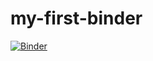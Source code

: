 # my-first-binder
[![Binder](https://mybinder.org/badge_logo.svg)](https://mybinder.org/v2/gh/colinkkseng/my-first-binder.git/master)
